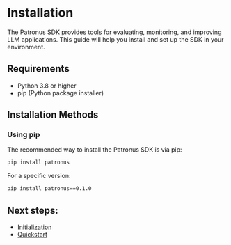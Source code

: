 # Installation

The Patronus SDK provides tools for evaluating, monitoring, and improving LLM applications.
This guide will help you install and set up the SDK in your environment.

## Requirements

- Python 3.8 or higher
- pip (Python package installer)

## Installation Methods

### Using pip

The recommended way to install the Patronus SDK is via pip:

```bash
pip install patronus
```

For a specific version:

```bash
pip install patronus==0.1.0
```

## Next steps:

- [Initialization](initialization.md)
- [Quickstart](quickstart.md)
